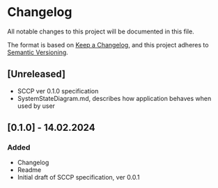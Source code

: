 # Changelog

All notable changes to this project will be documented in this file.

The format is based on [Keep a Changelog](https://keepachangelog.com/en/1.1.0/),
and this project adheres to [Semantic Versioning](https://semver.org/spec/v2.0.0.html).


## [Unreleased]

- SCCP ver 0.1.0 specification
- SystemStateDiagram.md, describes how application behaves when used by user

## [0.1.0] - 14.02.2024

### Added
- Changelog
- Readme
- Initial draft of SCCP specification, ver 0.0.1
